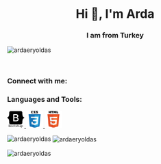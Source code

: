 <h1 align="center">Hi 👋, I'm Arda</h1>
<h3 align="center">I am from Turkey</h3>

<p align="left"> <img src="https://komarev.com/ghpvc/?username=ardaeryoldas&label=Profile%20views&color=0e75b6&style=flat" alt="ardaeryoldas" /> </p>

<p align="left"> <a href="https://twitter.com/" target="blank"><img src="https://img.shields.io/twitter/follow/?logo=twitter&style=for-the-badge" alt="" /></a> </p>

<h3 align="left">Connect with me:</h3>
<p align="left">
</p>

<h3 align="left">Languages and Tools:</h3>
<p align="left"> <a href="https://getbootstrap.com" target="_blank" rel="noreferrer"> <img src="https://raw.githubusercontent.com/devicons/devicon/master/icons/bootstrap/bootstrap-plain-wordmark.svg" alt="bootstrap" width="40" height="40"/> </a> <a href="https://www.w3schools.com/css/" target="_blank" rel="noreferrer"> <img src="https://raw.githubusercontent.com/devicons/devicon/master/icons/css3/css3-original-wordmark.svg" alt="css3" width="40" height="40"/> </a> <a href="https://www.w3.org/html/" target="_blank" rel="noreferrer"> <img src="https://raw.githubusercontent.com/devicons/devicon/master/icons/html5/html5-original-wordmark.svg" alt="html5" width="40" height="40"/> </a> </p>

<p><img align="left" src="https://github-readme-stats.vercel.app/api/top-langs?username=ardaeryoldas&show_icons=true&locale=en&layout=compact" alt="ardaeryoldas" /></p>

<p>&nbsp;<img align="center" src="https://github-readme-stats.vercel.app/api?username=ardaeryoldas&show_icons=true&locale=en" alt="ardaeryoldas" /></p>

<p><img align="center" src="https://github-readme-streak-stats.herokuapp.com/?user=ardaeryoldas&" alt="ardaeryoldas" /></p>
